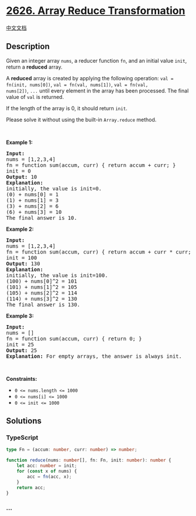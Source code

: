 # [2626. Array Reduce Transformation](https://leetcode.com/problems/array-reduce-transformation)

[中文文档](/solution/2600-2699/2626.Array%20Reduce%20Transformation/README.md)

## Description

<p>Given an integer array&nbsp;<code>nums</code>, a reducer function&nbsp;<code>fn</code>, and an initial value&nbsp;<code>init</code>, return a&nbsp;<strong>reduced</strong>&nbsp;array.</p>

<p>A&nbsp;<strong>reduced</strong>&nbsp;array is created by applying the following operation:&nbsp;<code>val = fn(init, nums[0])</code>, <code>val&nbsp;= fn(val, nums[1])</code>,&nbsp;<code>val&nbsp;= fn(val, nums[2])</code>,&nbsp;<code>...</code>&nbsp;until every element in the array has been processed. The final value of&nbsp;<code>val</code>&nbsp;is returned.</p>

<p>If the length of the array is 0, it should return&nbsp;<code>init</code>.</p>

<p>Please solve it without using the built-in <code>Array.reduce</code> method.</p>

<p>&nbsp;</p>
<p><strong class="example">Example 1:</strong></p>

<pre>
<strong>Input:</strong> 
nums = [1,2,3,4]
fn = function sum(accum, curr) { return accum + curr; }
init = 0
<strong>Output:</strong> 10
<strong>Explanation:</strong>
initially, the value is init=0.
(0) + nums[0] = 1
(1) + nums[1] = 3
(3) + nums[2] = 6
(6) + nums[3] = 10
The final answer is 10.
</pre>

<p><strong class="example">Example 2:</strong></p>

<pre>
<strong>Input:</strong> 
nums = [1,2,3,4]
fn = function sum(accum, curr) { return accum + curr * curr; }
init = 100
<strong>Output:</strong> 130
<strong>Explanation:</strong>
initially, the value is init=100.
(100) + nums[0]^2 = 101
(101) + nums[1]^2 = 105
(105) + nums[2]^2 = 114
(114) + nums[3]^2 = 130
The final answer is 130.
</pre>

<p><strong class="example">Example 3:</strong></p>

<pre>
<strong>Input:</strong> 
nums = []
fn = function sum(accum, curr) { return 0; }
init = 25
<strong>Output:</strong> 25
<strong>Explanation:</strong> For empty arrays, the answer is always init.
</pre>

<p>&nbsp;</p>
<p><strong>Constraints:</strong></p>

<ul>
	<li><code>0 &lt;= nums.length &lt;= 1000</code></li>
	<li><code>0 &lt;= nums[i] &lt;= 1000</code></li>
	<li><code>0 &lt;= init &lt;= 1000</code></li>
</ul>

## Solutions

<!-- tabs:start -->

### **TypeScript**

```ts
type Fn = (accum: number, curr: number) => number;

function reduce(nums: number[], fn: Fn, init: number): number {
    let acc: number = init;
    for (const x of nums) {
        acc = fn(acc, x);
    }
    return acc;
}
```

### **...**

```

```

<!-- tabs:end -->
